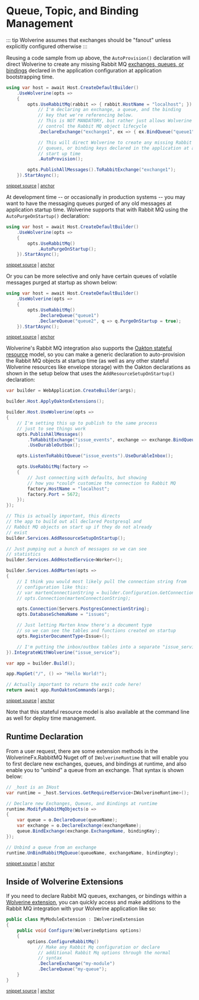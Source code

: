 # Queue, Topic, and Binding Management

::: tip
Wolverine assumes that exchanges should be "fanout" unless explicitly configured
otherwise
:::

Reusing a code sample from up above, the `AutoProvision()` declaration will
direct Wolverine to create any missing Rabbit MQ [exchanges, queues, or bindings](https://www.rabbitmq.com/tutorials/amqp-concepts.html)
declared in the application configuration at application bootstrapping time.

<!-- snippet: sample_publish_to_rabbitmq_routing_key -->
<a id='snippet-sample_publish_to_rabbitmq_routing_key'></a>
```cs
using var host = await Host.CreateDefaultBuilder()
    .UseWolverine(opts =>
    {
        opts.UseRabbitMq(rabbit => { rabbit.HostName = "localhost"; })
            // I'm declaring an exchange, a queue, and the binding
            // key that we're referencing below.
            // This is NOT MANDATORY, but rather just allows Wolverine to
            // control the Rabbit MQ object lifecycle
            .DeclareExchange("exchange1", ex => { ex.BindQueue("queue1", "key1"); })

            // This will direct Wolverine to create any missing Rabbit MQ exchanges,
            // queues, or binding keys declared in the application at application
            // start up time
            .AutoProvision();

        opts.PublishAllMessages().ToRabbitExchange("exchange1");
    }).StartAsync();
```
<sup><a href='https://github.com/JasperFx/wolverine/blob/main/src/Transports/RabbitMQ/Wolverine.RabbitMQ.Tests/Samples.cs#L239-L259' title='Snippet source file'>snippet source</a> | <a href='#snippet-sample_publish_to_rabbitmq_routing_key' title='Start of snippet'>anchor</a></sup>
<!-- endSnippet -->

At development time -- or occasionally in production systems -- you may want to have the messaging
queues purged of any old messages at application startup time. Wolverine supports that with
Rabbit MQ using the `AutoPurgeOnStartup()` declaration:

<!-- snippet: sample_autopurge_rabbitmq -->
<a id='snippet-sample_autopurge_rabbitmq'></a>
```cs
using var host = await Host.CreateDefaultBuilder()
    .UseWolverine(opts =>
    {
        opts.UseRabbitMq()
            .AutoPurgeOnStartup();
    }).StartAsync();
```
<sup><a href='https://github.com/JasperFx/wolverine/blob/main/src/Transports/RabbitMQ/Wolverine.RabbitMQ.Tests/Samples.cs#L264-L273' title='Snippet source file'>snippet source</a> | <a href='#snippet-sample_autopurge_rabbitmq' title='Start of snippet'>anchor</a></sup>
<!-- endSnippet -->

Or you can be more selective and only have certain queues of volatile messages purged
at startup as shown below:

<!-- snippet: sample_autopurge_selective_queues -->
<a id='snippet-sample_autopurge_selective_queues'></a>
```cs
using var host = await Host.CreateDefaultBuilder()
    .UseWolverine(opts =>
    {
        opts.UseRabbitMq()
            .DeclareQueue("queue1")
            .DeclareQueue("queue2", q => q.PurgeOnStartup = true);
    }).StartAsync();
```
<sup><a href='https://github.com/JasperFx/wolverine/blob/main/src/Transports/RabbitMQ/Wolverine.RabbitMQ.Tests/Samples.cs#L278-L288' title='Snippet source file'>snippet source</a> | <a href='#snippet-sample_autopurge_selective_queues' title='Start of snippet'>anchor</a></sup>
<!-- endSnippet -->

Wolverine's Rabbit MQ integration also supports the [Oakton stateful resource](https://jasperfx.github.io/oakton/guide/host/resources.html) model,
so you can make a generic declaration to auto-provision the Rabbit MQ objects at startup time
(as well as any other stateful Wolverine resources like envelope storage) with the Oakton
declarations as shown in the setup below that uses the `AddResourceSetupOnStartup()` declaration:

<!-- snippet: sample_kitchen_sink_bootstrapping -->
<a id='snippet-sample_kitchen_sink_bootstrapping'></a>
```cs
var builder = WebApplication.CreateBuilder(args);

builder.Host.ApplyOaktonExtensions();

builder.Host.UseWolverine(opts =>
{
    // I'm setting this up to publish to the same process
    // just to see things work
    opts.PublishAllMessages()
        .ToRabbitExchange("issue_events", exchange => exchange.BindQueue("issue_events"))
        .UseDurableOutbox();

    opts.ListenToRabbitQueue("issue_events").UseDurableInbox();

    opts.UseRabbitMq(factory =>
    {
        // Just connecting with defaults, but showing
        // how you *could* customize the connection to Rabbit MQ
        factory.HostName = "localhost";
        factory.Port = 5672;
    });
});

// This is actually important, this directs
// the app to build out all declared Postgresql and
// Rabbit MQ objects on start up if they do not already
// exist
builder.Services.AddResourceSetupOnStartup();

// Just pumping out a bunch of messages so we can see
// statistics
builder.Services.AddHostedService<Worker>();

builder.Services.AddMarten(opts =>
{
    // I think you would most likely pull the connection string from
    // configuration like this:
    // var martenConnectionString = builder.Configuration.GetConnectionString("marten");
    // opts.Connection(martenConnectionString);

    opts.Connection(Servers.PostgresConnectionString);
    opts.DatabaseSchemaName = "issues";

    // Just letting Marten know there's a document type
    // so we can see the tables and functions created on startup
    opts.RegisterDocumentType<Issue>();

    // I'm putting the inbox/outbox tables into a separate "issue_service" schema
}).IntegrateWithWolverine("issue_service");

var app = builder.Build();

app.MapGet("/", () => "Hello World!");

// Actually important to return the exit code here!
return await app.RunOaktonCommands(args);
```
<sup><a href='https://github.com/JasperFx/wolverine/blob/main/src/Samples/KitchenSink/MartenAndRabbitIssueService/Program.cs#L11-L70' title='Snippet source file'>snippet source</a> | <a href='#snippet-sample_kitchen_sink_bootstrapping' title='Start of snippet'>anchor</a></sup>
<!-- endSnippet -->

Note that this stateful resource model is also available at the command line as well for deploy time
management.

## Runtime Declaration

From a user request, there are some extension methods in the WolverineFx.RabbitMQ Nuget off of `IWolverineRuntime` that will enable you to 
first declare new exchanges, queues, and bindings at runtime, and also enable you to "unbind" a queue from an exchange. That
syntax is shown below:

<!-- snippet: sample_dynamic_creation_of_rabbit_mq_objects -->
<a id='snippet-sample_dynamic_creation_of_rabbit_mq_objects'></a>
```cs
// _host is an IHost
var runtime = _host.Services.GetRequiredService<IWolverineRuntime>();

// Declare new Exchanges, Queues, and Bindings at runtime
runtime.ModifyRabbitMqObjects(o =>
{
    var queue = o.DeclareQueue(queueName);
    var exchange = o.DeclareExchange(exchangeName);
    queue.BindExchange(exchange.ExchangeName, bindingKey);
});

// Unbind a queue from an exchange
runtime.UnBindRabbitMqQueue(queueName, exchangeName, bindingKey);
```
<sup><a href='https://github.com/JasperFx/wolverine/blob/main/src/Transports/RabbitMQ/Wolverine.RabbitMQ.Tests/dynamic_object_creation_smoke_tests.cs#L33-L49' title='Snippet source file'>snippet source</a> | <a href='#snippet-sample_dynamic_creation_of_rabbit_mq_objects' title='Start of snippet'>anchor</a></sup>
<!-- endSnippet -->

## Inside of Wolverine Extensions

If you need to declare Rabbit MQ queues, exchanges, or bindings within a [Wolverine extension](/guide/extensions),
you can quickly access and make additions to the Rabbit MQ integration with your Wolverine application
like so:

<!-- snippet: sample_RabbitMQ_configuration_in_wolverine_extension -->
<a id='snippet-sample_rabbitmq_configuration_in_wolverine_extension'></a>
```cs
public class MyModuleExtension : IWolverineExtension
{
    public void Configure(WolverineOptions options)
    {
        options.ConfigureRabbitMq()
            // Make any Rabbit Mq configuration or declare
            // additional Rabbit Mq options through the normal
            // syntax
            .DeclareExchange("my-module")
            .DeclareQueue("my-queue");
    }
}
```
<sup><a href='https://github.com/JasperFx/wolverine/blob/main/src/Transports/RabbitMQ/Wolverine.RabbitMQ.Tests/Samples.cs#L499-L514' title='Snippet source file'>snippet source</a> | <a href='#snippet-sample_rabbitmq_configuration_in_wolverine_extension' title='Start of snippet'>anchor</a></sup>
<!-- endSnippet -->

